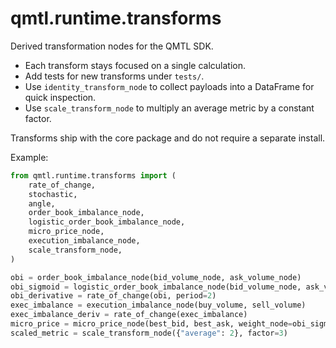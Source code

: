 # qmtl.runtime.transforms

Derived transformation nodes for the QMTL SDK.

- Each transform stays focused on a single calculation.
- Add tests for new transforms under `tests/`.
- Use `identity_transform_node` to collect payloads into a DataFrame for quick inspection.
- Use `scale_transform_node` to multiply an average metric by a constant factor.

Transforms ship with the core package and do not require a separate install.

Example:

```python
from qmtl.runtime.transforms import (
    rate_of_change,
    stochastic,
    angle,
    order_book_imbalance_node,
    logistic_order_book_imbalance_node,
    micro_price_node,
    execution_imbalance_node,
    scale_transform_node,
)

obi = order_book_imbalance_node(bid_volume_node, ask_volume_node)
obi_sigmoid = logistic_order_book_imbalance_node(bid_volume_node, ask_volume_node)
obi_derivative = rate_of_change(obi, period=2)
exec_imbalance = execution_imbalance_node(buy_volume, sell_volume)
exec_imbalance_deriv = rate_of_change(exec_imbalance)
micro_price = micro_price_node(best_bid, best_ask, weight_node=obi_sigmoid)
scaled_metric = scale_transform_node({"average": 2}, factor=3)
```
